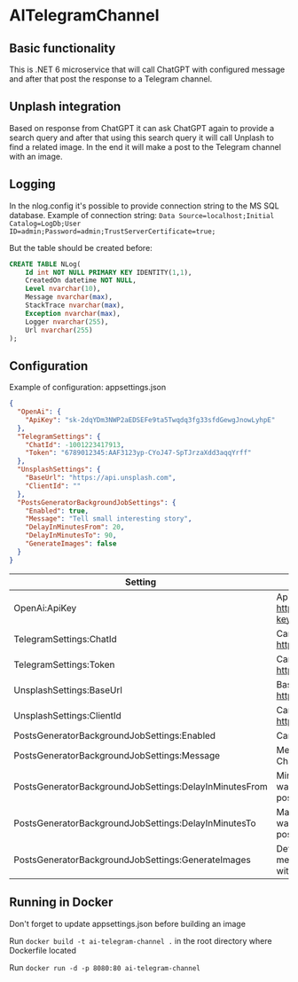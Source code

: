 # AITelegramChannel
## Basic functionality
This is .NET 6 microservice that will call ChatGPT with configured message and after that post the response to a Telegram channel.

## Unplash integration
Based on response from ChatGPT it can ask ChatGPT again to provide a search query and after that using this search query it will call Unplash to find a related image. In the end it will make a post to the Telegram channel with an image.

## Logging
In the nlog.config it's possible to provide connection string to the MS SQL database.
Example of connection string:
`Data Source=localhost;Initial Catalog=LogDb;User ID=admin;Password=admin;TrustServerCertificate=true;`

But the table should be created before:
```sql
CREATE TABLE NLog(
    Id int NOT NULL PRIMARY KEY IDENTITY(1,1),
    CreatedOn datetime NOT NULL,
    Level nvarchar(10),
    Message nvarchar(max),
    StackTrace nvarchar(max),
    Exception nvarchar(max),
    Logger nvarchar(255),
    Url nvarchar(255)
);
```

## Configuration
Example of configuration:
appsettings.json
```json
{
  "OpenAi": {
    "ApiKey": "sk-2dqYDm3NWP2aEDSEFe9ta5Twqdq3fg33sfdGewgJnowLyhpE"
  },
  "TelegramSettings": {
    "ChatId": -1001223417913,
    "Token": "6789012345:AAF3123yp-CYoJ47-SpTJrzaXdd3aqqYrff"
  },
  "UnsplashSettings": {
    "BaseUrl": "https://api.unsplash.com",
    "ClientId": ""
  },
  "PostsGeneratorBackgroundJobSettings": {
    "Enabled": true,
    "Message": "Tell small interesting story",
    "DelayInMinutesFrom": 20,
    "DelayInMinutesTo": 90,
    "GenerateImages": false
  }
}
```

Setting  | Definition
------------- | -------------
OpenAi:ApiKey | ApiKey that needs to be generated here: https://platform.openai.com/account/api-keys
TelegramSettings:ChatId | Can be extracted using https://t.me/JsonDumpBot
TelegramSettings:Token | Can be extracted using https://t.me/BotFather
UnsplashSettings:BaseUrl | Base url of Unsplash according to https://unsplash.com/documentation
UnsplashSettings:ClientId | Can be extracted from https://unsplash.com/oauth/applications
PostsGeneratorBackgroundJobSettings:Enabled | Can enable/disable posts generation
PostsGeneratorBackgroundJobSettings:Message | Message that will be passed to the ChatGPT
PostsGeneratorBackgroundJobSettings:DelayInMinutesFrom | Minumum delay in minutes that job will wait after posting before creating a new post
PostsGeneratorBackgroundJobSettings:DelayInMinutesTo | Maximum delay in minutes that job will wait after posting before creating a new post
PostsGeneratorBackgroundJobSettings:GenerateImages | Determines if we need just a simple message in the Telegram or it should be with image

## Running in Docker
Don't forget to update appsettings.json before building an image

Run `docker build -t ai-telegram-channel .` in the root directory where Dockerfile located

Run `docker run -d -p 8080:80 ai-telegram-channel`

